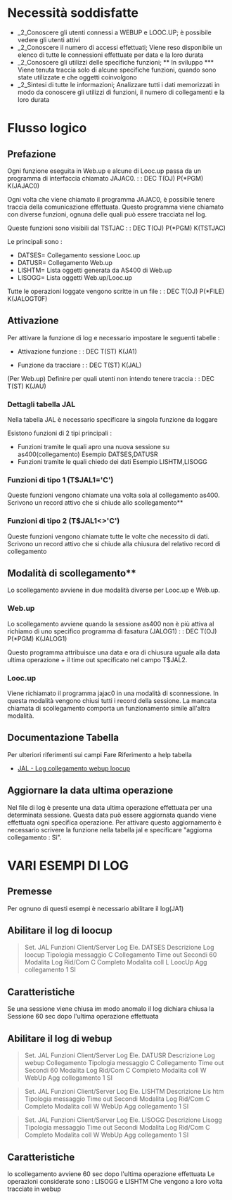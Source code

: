 # Necessità soddisfatte
 - _2_Conoscere gli utenti connessi a WEBUP e LOOC.UP;  è possibile vedere gli utenti attivi
 - _2_Conoscere il numero di accessi effettuati;  Viene reso disponibile un elenco di tutte le connessioni effettuate per data e la loro durata
 - _2_Conoscere gli utilizzi delle specifiche funzioni;  ** In sviluppo ***  Viene tenuta traccia solo di alcune specifiche funzioni, quando sono state utilizzate e che oggetti coinvolgono
 - _2_Sintesi di tutte le informazioni;  Analizzare tutti i dati memorizzati in modo da conoscere gli utilizzi di funzioni, il numero di collegamenti  e la loro durata

# Flusso logico
## Prefazione
Ogni funzione eseguita in Web.up e alcune di Looc.up passa da  un programma di interfaccia chiamato JAJAC0.
 :  : DEC T(OJ) P(*PGM) K(JAJAC0)

Ogni volta che viene chiamato il programma JAJAC0, è possibile tenere traccia della comunicazione effettuata. Questo programma viene chiamato con diverse funzioni, ognuna delle quali può essere tracciata nel log.

Queste funzioni sono visibili dal TSTJAC
 :  : DEC T(OJ) P(*PGM) K(TSTJAC)

Le principali sono : 
 * DATSES= Collegamento sessione Looc.up
 * DATUSR= Collegamento Web.up
 * LISHTM= Lista oggetti generata da AS400 di Web.up
 * LISOGG= Lista oggetti Web.up/Looc.up

Tutte le operazioni loggate vengono scritte in un file
 :  : DEC T(OJ) P(*FILE) K(JALOGT0F)

## Attivazione
Per attivare la funzione di log e necessario impostare le seguenti tabelle : 
* Attivazione funzione
 :  : DEC T(ST) K(JA1)

 * Funzione da tracciare
 :  : DEC T(ST) K(JAL)

(Per Web.up) Definire per quali utenti non intendo tenere traccia
 :  : DEC T(ST) K(JAU)

### Dettagli tabella JAL
Nella tabella JAL è necessario specificare la singola funzione da loggare

Esistono funzioni di 2 tipi principali : 
 * Funzioni tramite le quali apro una nuova sessione su as400(collegamento)
Esempio DATSES,DATUSR
 * Funzioni tramite le quali chiedo dei dati
Esempio LISHTM,LISOGG

### Funzioni di tipo 1 (T$JAL1='C')
Queste funzioni vengono chiamate una volta sola al collegamento as400. Scrivono un record attivo che si chiude allo scollegamento**

### Funzioni di tipo 2 (T$JAL1<>'C')
Queste funzioni vengono chiamate tutte le volte che necessito di dati. Scrivono un record attivo che si chiude alla chiusura del relativo record di collegamento

## Modalità di scollegamento**
Lo scollegamento avviene in due modalità diverse per Looc.up e Web.up.

### Web.up
Lo scollegamento avviene quando la sessione as400 non è più attiva al richiamo di uno specifico programma di fasatura (JALOG1)
 :  : DEC T(OJ) P(*PGM) K(JALOG1)

Questo programma attribuisce una data e ora di chiusura uguale alla data ultima operazione + il time out specificato nel campo T$JAL2.

### Looc.up
Viene richiamato il programma jajac0 in una modalità di sconnessione. In questa modalità vengono chiusi tutti i record della sessione.
La mancata chiamata di scollegamento comporta un funzionamento simile all'altra modalità.

## Documentazione Tabella
Per ulteriori riferimenti sui campi Fare Riferimento a help tabella
- [JAL - Log collegamento webup loocup](Sorgenti/OG/TA/TA_JAL)

## Aggiornare la data ultima operazione
Nel file di log è presente una data ultima operazione effettuata per una determinata sessione. Questa data può essere aggiornata quando viene effettuata ogni specifica operazione. Per attivare questo aggiornamento è necessario scrivere la funzione nella tabella jal e specificare "aggiorna collegamento :  Sì".

# VARI ESEMPI DI LOG
## Premesse
Per ognuno di questi esempi è necessario abilitare il log(JA1)

## Abilitare il log di loocup
>Set. JAL Funzioni Client/Server Log
Ele. DATSES
Descrizione          Log loocup
Tipologia messaggio  C                  Collegamento
Time out Secondi        60
Modalita Log Rid/Com C                  Completo
Modalita coll        L                  LoocUp
Agg collegamento     1                  SI


## Caratteristiche
Se una sessione viene chiusa im modo anomalo il log dichiara chiusa la Sessione 60 sec dopo l'ultima operazione effettuata

## Abilitare il log di webup
>Set. JAL Funzioni Client/Server Log
Ele. DATUSR
Descrizione          Log webup Collegamento
Tipologia messaggio  C                  Collegamento
Time out Secondi        60
Modalita Log Rid/Com C                  Completo
Modalita coll        W                  WebUp
Agg collegamento     1                  SI


>Set. JAL Funzioni Client/Server Log
Ele. LISHTM
Descrizione          Lis htm
Tipologia messaggio
Time out Secondi
Modalita Log Rid/Com C                  Completo
Modalita coll        W                  WebUp
Agg collegamento     1                  SI


>Set. JAL Funzioni Client/Server Log
Ele. LISOGG
Descrizione          Lisogg
Tipologia messaggio
Time out Secondi
Modalita Log Rid/Com C                  Completo
Modalita coll        W                  WebUp
Agg collegamento     1                  SI


## Caratteristiche
lo scollegamento avviene 60 sec dopo l'ultima operazione effettuata Le operazioni considerate sono : LISOGG e LISHTM Che vengono a loro volta tracciate in webup
